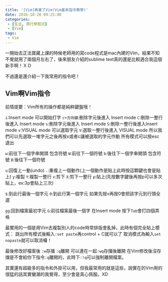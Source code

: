 ```yaml
---
title: '[Vim]再會了Vim(Vim基本指令教學)'
date: 2016-10-20 09:25:00
categories:
 - [生活, 跨行學程式]
 - [Vim]
tags:
 - Vim
---
```

一開始去正法寶藏上課的時候老師用的寫code程式是mac內建的Vim，結果不知不覺就用了兩個月左右了，後來朋友介紹的sublime text真的還是比較適合我這個新手啊！ＸＤ

不過還是還介紹一下我常用的指令吧！

## Vim啊Vim指令
前情提要：Vim所有的操作都是純粹鍵盤哦！

`i`:Insert mode 可以開始打字
`c+方向鍵`:刪除字元後進入 Insert mode
`C`:刪除一整行後進入 Insert mode
`s`:刪除字元後進入 Insert mode
`S`:刪除一整行後進入Insert mode
`v`:VISUAL mode 可以選取字元
`V`:選取一整行後進入 VISUAL mode
所以我們可以先選取一堆字元之後再按x或者c讓被選取的字元作動
所有模式可以按esc退出

`w`:前往下一個字串開頭 包含符號
`W`:前往下一個符號
`b`:後往下一個字串開頭 包含符號
`B`:後往下一個符號

`u`:回復上一動(undo)
`.`:重複上一個動作(上一個動作是貼上此時按這顆鍵也會是貼上)
`y`:複製
`Y`:複製一整行
`x`:剪下
`X`:剪下一整行
`p`:貼上(先按數字鍵後再按p可以多次貼上，ex:3p會貼上三次)

`$`:到此行最後一個字元
`0`:到此行第一個字元
如果先按v再按0會把該字元到行頭全選

`gg`:回到檔案最初字元
`G`:前往檔案最後一個字
在Insert mode 按下`Tab`會打四個弄格

最實用的一個是用Vim去複製別人的code時常排版會亂掉，此時有個完全貼上模式：
跳出所有模式後輸入`:set paste`再control + C就可以了
取消模式為輸入`set nopaste`就可以取消囉！

最後修改好檔案後
`:w`存擋
`:q`離開
可以連在一起`:wq`存擋後離開
在Vim修改後沒存擋是不會給你下指令`:q`離開的，此時下`:!q`可以強制離開檔案。

其實還有超級多的指令和外掛可以用，但我最常用的就是這些，說實在的Vim用的很猛的話其實蠻潮的我覺得，至少會是真心佩服。XD
